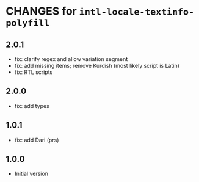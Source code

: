 # CHANGES for `intl-locale-textinfo-polyfill`

## 2.0.1

- fix: clarify regex and allow variation segment
- fix: add missing items; remove Kurdish (most likely script is Latin)
- fix: RTL scripts

## 2.0.0

- fix: add types

## 1.0.1

- fix: add Dari (prs)

## 1.0.0

- Initial version
